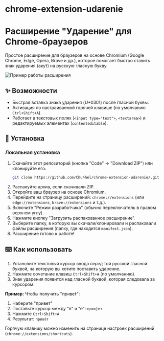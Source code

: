 # chrome-extension-udarenie

# Расширение "Ударение" для Chrome-браузеров

Простое расширение для браузеров на основе Chromium (Google Chrome, Edge, Opera, Brave и др.), которое помогает быстро ставить знак ударения (аку́т) на русскую гласную букву.

![Пример работы расширения](https://dcs99ww84zr4t.cloudfront.net/e8tlhw%2Fpreview%2F67020833%2Fmain_large.gif?response-content-disposition=inline%3Bfilename%3D%22main_large.gif%22%3B&response-content-type=image%2Fgif&Expires=1746868831&Signature=H0BE8YOPp1Da~akyubPkFSpoBSffVZH06P2qX~-NFDoS8QEe7M5w2obvw9Hp~ZWzFtJ9MWMsmhnl6AI8vqpEDuT516XxssWqMNGfRgiIn2CUmHmqdnmPsXK6Vn549f8Vi1~Nrg0FIbJOJdgMonhzZEw4V8t4bKS5Eb3xeoie49jDbaPL7fnMMXa6GsYQvt7t2Gh4xGbn3-FrszHx0AKG2MLiDXjGdSEhF5jwPlezpES5~mDoXlNeqLYg5uxkZhgyY6BrI4~c3S-0tHRIgiqqUhmlz84S6PGOYGjECEBeKCHEExi7wLSDrvztqz8NkJ8sIM1NH0LY21fdf49an6-CEg__&Key-Pair-Id=APKAJT5WQLLEOADKLHBQ)

## ✨ Возможности

*   Быстрая вставка знака ударения (U+0301) после гласной буквы.
*   Активация по настраиваемой горячей клавише (по умолчанию `Ctrl+Shift+A`).
*   Работает в текстовых полях (`<input type="text">`, `<textarea>`) и редактируемых элементах (`contenteditable`).

## 🚀 Установка

### Локальная установка

1.  Скачайте этот репозиторий (кнопка "Code" -> "Download ZIP") или клонируйте его:
    ```bash
    git clone https://github.com/Chu4hel/chrome-extension-udarenie/.git
    ```
2.  Распакуйте архив, если скачивали ZIP.
3.  Откройте ваш браузер на основе Chromium.
4.  Перейдите на страницу расширений: `chrome://extensions` (или `edge://extensions`, `brave://extensions` и т.д.).
5.  Включите "Режим разработчика" (обычно переключатель в правом верхнем углу).
6.  Нажмите кнопку "Загрузить распакованное расширение".
7.  Выберите папку, в которую вы скачали/клонировали и распаковали файлы расширения (папку, где находится `manifest.json`).
8.  Расширение готово к работе!

## ⌨️ Как использовать

1.  Установите текстовый курсор ввода *перед* той русской гласной буквой, на которую вы хотите поставить ударение.
2.  Нажмите сочетание клавиш `Ctrl+Shift+A` (по умолчанию).
3.  Знак ударения появится над гласной буквой, которая следовала за курсором.

**Пример:**
Чтобы получить "приве́т":
1. Наберите "привет"
2. Поставьте курсор между "в" и "е": `прив|ет`
3. Нажмите `Ctrl+Shift+A`
4. Результат: `приве́т`

Горячую клавишу можно изменить на странице настроек расширений (`chrome://extensions/shortcuts`).
